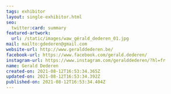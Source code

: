 ```yaml
---
tags: exhibitor
layout: single-exhibitor.html
seo:
  twitter:card: summary
featured-artwork:
  url: /static/images/waw_gérald_dederen_01.jpg
mail: mailto:gdederen@gmail.com
website-url: http://www.geralddederen.be/
facebook-url: https://www.facebook.com/gerald.dederen/
instagram-url: https://www.instagram.com/geralddederen/?hl=fr
name: Gerald Dederen
created-on: 2021-08-12T16:53:34.365Z
updated-on: 2021-08-12T16:53:34.392Z
published-on: 2021-08-12T16:53:34.404Z
---
```

